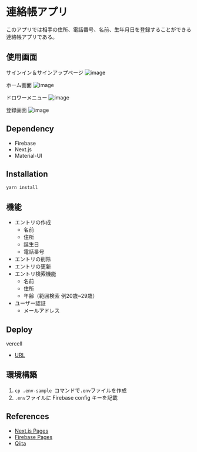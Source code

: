 # 連絡帳アプリ

このアプリでは相手の住所、電話番号、名前、生年月日を登録することができる連絡帳アプリである。

## 使用画面
サインイン＆サインアップページ
![image](https://user-images.githubusercontent.com/86089786/149646193-cf292bf9-a3c4-4d91-9b31-5bc43d5e705d.png)

ホーム画面
![image](https://user-images.githubusercontent.com/86089786/149646340-6bbebb85-c7b8-43be-bb52-f2ca44c9568a.png)

ドロワーメニュー
![image](https://user-images.githubusercontent.com/86089786/149646352-9c8a006b-d491-4021-a223-334024233c97.png)

登録画面
![image](https://user-images.githubusercontent.com/86089786/149646401-1dc7b7d0-747c-4059-a5c8-ec207f755893.png)

## Dependency
  - Firebase
  - Next.js
  - Material-UI
## Installation
  ```
  yarn install
  ```
## 機能
- エントリの作成
  - 名前
  - 住所
  - 誕生日
  - 電話番号
- エントリの削除
- エントリの更新
- エントリ検索機能
  - 名前
  - 住所
  - 年齢（範囲検索 例20歳~29歳）
- ユーザー認証
  - メールアドレス
## Deploy
vercell
- [URL](https://contactbook-alpha.vercel.app/)

## 環境構築
1. ```cp .env-sample ```コマンドで``` .env ```ファイルを作成
1. ``` .env ```ファイルに Firebase config キーを記載

## References
- [Next.js Pages](https://nextjs.org/docs)
- [Firebase Pages](https://firebase.google.com/docs)
- [Qiita](https://qiita.com/KamataRyo/items/466255fc33da12274c72)
